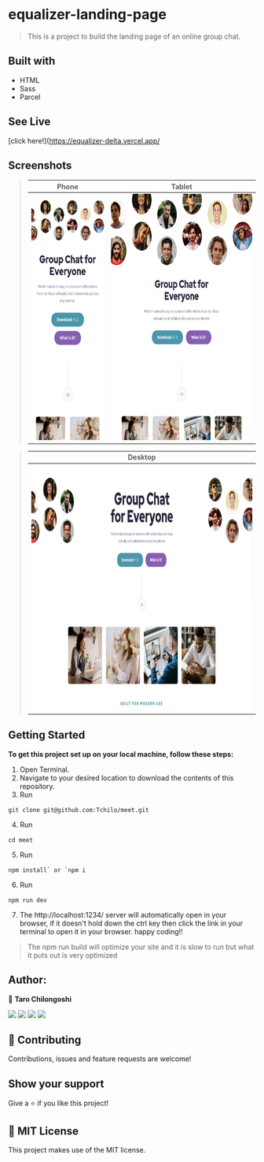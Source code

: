 # equalizer-landing-page
> This is  a project to build the landing page of an online group chat.

## Built with
- HTML
- Sass
- Parcel

## See Live 
[click here!](https://equalizer-delta.vercel.app/

## Screenshots
> | Phone | Tablet |
> |--------------|----------------|
> |<img height="500" src="./src/assets/mobile.png">|<img height="500" src="./src/assets/tablet.png">|

>|Desktop|
>|-------|
>|<img height="500" src="./src/assets/desktop.png">|


## Getting Started

**To get this project set up on your local machine, follow these steps:**

1. Open Terminal.
2. Navigate to your desired location to download the contents of this repository.
3. Run  
```
git clone git@github.com:Tchilo/meet.git
```
4. Run
  ```
  cd meet
  ```
5. Run 
```
npm install` or `npm i
```
6. Run 
```
npm run dev
``` 

7. The http://localhost:1234/ server will automatically open in your browser, if it doesn't hold down the ctrl key then click the link in your terminal to open it in your browser. happy coding!! 


>The npm run build will optimize your site and it is slow to run but what it puts out is very optimized
## Author:
  
 👤 **Taro Chilongoshi**

[<code><img height="26" src="https://cdn.iconscout.com/icon/free/png-256/github-153-675523.png"></code>](https://github.com/tchilo)
[<code><img height="26" src="https://upload.wikimedia.org/wikipedia/sco/thumb/9/9f/Twitter_bird_logo_2012.svg/1200px-Twitter_bird_logo_2012.svg.png"></code>](https://twitter.com/tchiloross)
[<code><img height="26" src="https://upload.wikimedia.org/wikipedia/commons/thumb/c/c9/Linkedin.svg/1200px-Linkedin.svg.png"></code>](https://www.linkedin.com/in/taro-chilongoshi/)
 <a href="mailto:tchiloross@gmail.com?subject=Hey Taro?"><img height="26" src="https://cdn.worldvectorlogo.com/logos/official-gmail-icon-2020-.svg"></a>

## 🤝 Contributing

Contributions, issues and feature requests are welcome!

## Show your support

Give a ⭐️ if you like this project!


## 📝 MIT License

This project makes use of the MIT license.